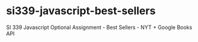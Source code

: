 # si339-javascript-best-sellers
SI 339 Javascript Optional Assignment - Best Sellers - NYT + Google Books API
